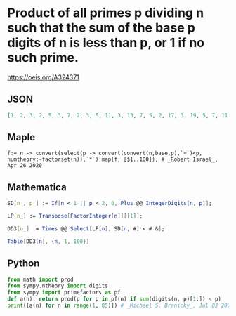 # Product of all primes p dividing n such that the sum of the base p digits of n is less than p, or 1 if no such prime\.
https://oeis.org/A324371
## JSON
```JSON
[1, 2, 3, 2, 5, 3, 7, 2, 3, 5, 11, 3, 13, 7, 5, 2, 17, 3, 19, 5, 7, 11, 23, 1, 5, 13, 3, 7, 29, 15, 31, 2, 11, 17, 35, 3, 37, 19, 13, 5, 41, 7, 43, 11, 1, 23, 47, 1, 7, 5, 17, 13, 53, 3, 55, 7, 19, 29, 59, 5, 61, 31, 7, 2, 13, 11, 67, 17, 23, 7, 71, 1, 73, 37, 5, 19, 77, 13, 79, 5, 3, 41, 83, 21]
```
## Maple
```Maple
f:= n -> convert(select(p -> convert(convert(n,base,p),`+`)<p,
numtheory:-factorset(n)),`*`):map(f, [$1..100]); # _Robert Israel_, Apr 26 2020
```
## Mathematica
```Mathematica
SD[n_, p_] := If[n < 1 || p < 2, 0, Plus @@ IntegerDigits[n, p]];
```
```Mathematica
LP[n_] := Transpose[FactorInteger[n]][[1]];
```
```Mathematica
DD3[n_] := Times @@ Select[LP[n], SD[n, #] < # &];
```
```Mathematica
Table[DD3[n], {n, 1, 100}]
```
## Python
```Python
from math import prod
from sympy.ntheory import digits
from sympy import primefactors as pf
def a(n): return prod(p for p in pf(n) if sum(digits(n, p)[1:]) < p)
print([a(n) for n in range(1, 85)]) # _Michael S. Branicky_, Jul 03 2022
```
